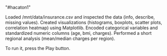 "#hacaton1" 

Loaded /mnt/data/insurance.csv and inspected the data (info, describe, missing values).
Created visualizations (histograms, boxplots, scatter plots, correlation heatmap) using Matplotlib.
Encoded categorical variables and standardized numeric columns (age, bmi, charges).
Performed a short regional analysis (mean/median charges per region).

To run it, press the Play button.
